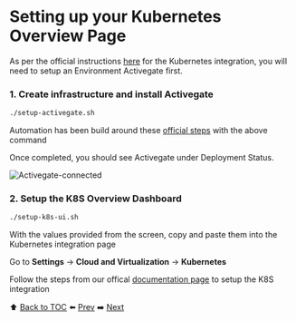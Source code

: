 # Setting up your Kubernetes Overview Page

As per the official instructions [here](https://www.dynatrace.com/support/help/technology-support/cloud-platforms/kubernetes/installation-and-operation/further-integrations/connect-your-kubernetes-clusters-to-dynatrace/) for the Kubernetes integration, you will need to setup an Environment Activegate first.

### 1. Create infrastructure and install Activegate

``` bash
./setup-activegate.sh
```

Automation has been build around these [official steps](https://www.dynatrace.com/support/help/setup-and-configuration/activegate/installation/install-an-environment-activegate/#expand-103if-youre-on-an-ubuntu-server) with the above command

Once completed, you should see Activegate under Deployment Status.

![Activegate-connected](https://github.com/Nodnarboen/HOT-k8s/blob/master/assets/Picture9.1.png)

### 2. Setup the K8S Overview Dashboard

``` bash
./setup-k8s-ui.sh
```

With the values provided from the screen, copy and paste them into the Kubernetes integration page

Go to <b>Settings</b> -> <b>Cloud and Virtualization</b> -> <b>Kubernetes</b>

Follow the steps from our offical [documentation page](https://www.dynatrace.com/support/help/technology-support/cloud-platforms/kubernetes/installation-and-operation/further-integrations/connect-your-kubernetes-clusters-to-dynatrace/) to setup the K8S integration

:arrow_up: [Back to TOC](/README.md) :arrow_left: [Prev](../lab2/README.md)   :arrow_right: [Next](../lab4/README.md)  
